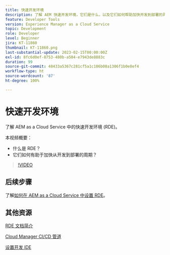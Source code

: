 ```yaml
---
title: 快速开发环境
description: 了解 AEM 快速开发环境，它们是什么，以及它们如何帮助加快开发到部署的周期。
feature: Developer Tools
version: Experience Manager as a Cloud Service
topic: Development
role: Developer
level: Beginner
jira: KT-11860
thumbnail: KT-11860.png
last-substantial-update: 2023-02-15T00:00:00Z
exl-id: 8fc6d0ef-8753-480b-a504-e7943de8883c
duration: 99
source-git-commit: 48433a5367c281cf5a1c106b08a1306f1b0e8ef4
workflow-type: ht
source-wordcount: '87'
ht-degree: 100%

---
```


# 快速开发环境

了解 AEM as a Cloud Service 中的快速开发环境 (RDE)。

本视频概要：

- 什么是 RDE？
- 它们如何有助于加快从开发到部署的周期？

>[!VIDEO](https://video.tv.adobe.com/v/3414128?quality=12&learn=on)

## 后续步骤

了解[如何在 AEM as a Cloud Service 中设置 RDE](./how-to-setup.md)。

## 其他资源

[RDE 文档简介](https://experienceleague.adobe.com/docs/experience-manager-cloud-service/content/implementing/developing/rapid-development-environments.html?lang=zh-Hans#introduction)

[Cloud Manager CI/CD 管道](https://experienceleague.adobe.com/docs/experience-manager-cloud-service/content/implementing/using-cloud-manager/cicd-pipelines/introduction-ci-cd-pipelines.html?lang=zh-Hans)

[设置开发 IDE](https://experienceleague.adobe.com/docs/experience-manager-learn/cloud-service/local-development-environment-set-up/development-tools.html?lang=zh-Hans)
